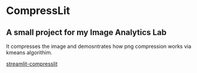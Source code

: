 # CompressLit

## A small project  for my Image Analytics Lab 
It compresses the image and demosntrates how png compression works via kmeans algorithim.


[streamlit-compresslit](https://github.com/AashrayBenjamin/compresslit/assets/82226121/f73b7c15-f8e7-4fab-b8e6-a24862d5c136)
